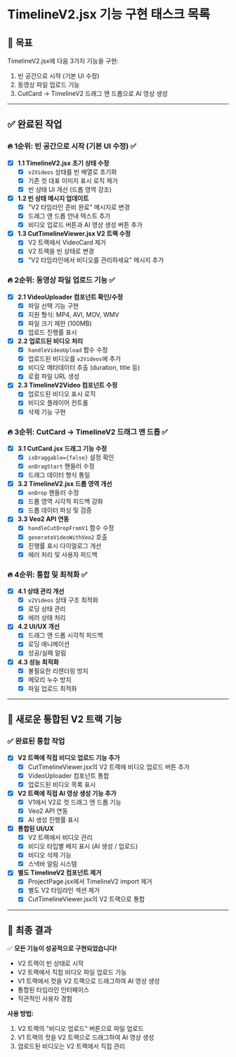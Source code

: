 # TimelineV2.jsx 기능 구현 태스크 목록

## 🎯 목표
TimelineV2.jsx에 다음 3가지 기능을 구현:
1. 빈 공간으로 시작 (기본 UI 수정)
2. 동영상 파일 업로드 기능
3. CutCard → TimelineV2 드래그 앤 드롭으로 AI 영상 생성

---

## ✅ 완료된 작업

### 🔥 1순위: 빈 공간으로 시작 (기본 UI 수정) ✅

- [x] **1.1 TimelineV2.jsx 초기 상태 수정**
  - [x] `v2Videos` 상태를 빈 배열로 초기화
  - [x] 기존 컷 대표 이미지 표시 로직 제거
  - [x] 빈 상태 UI 개선 (드롭 영역 강조)

- [x] **1.2 빈 상태 메시지 업데이트**
  - [x] "V2 타임라인 준비 완료" 메시지로 변경
  - [x] 드래그 앤 드롭 안내 텍스트 추가
  - [x] 비디오 업로드 버튼과 AI 영상 생성 버튼 추가

- [x] **1.3 CutTimelineViewer.jsx V2 트랙 수정**
  - [x] V2 트랙에서 VideoCard 제거
  - [x] V2 트랙을 빈 상태로 변경
  - [x] "V2 타임라인에서 비디오를 관리하세요" 메시지 추가

### 🔥 2순위: 동영상 파일 업로드 기능 ✅

- [x] **2.1 VideoUploader 컴포넌트 확인/수정**
  - [x] 파일 선택 기능 구현
  - [x] 지원 형식: MP4, AVI, MOV, WMV
  - [x] 파일 크기 제한 (100MB)
  - [x] 업로드 진행률 표시

- [x] **2.2 업로드된 비디오 처리**
  - [x] `handleVideoUpload` 함수 수정
  - [x] 업로드된 비디오를 `v2Videos`에 추가
  - [x] 비디오 메타데이터 추출 (duration, title 등)
  - [x] 로컬 파일 URL 생성

- [x] **2.3 TimelineV2Video 컴포넌트 수정**
  - [x] 업로드된 비디오 표시 로직
  - [x] 비디오 플레이어 컨트롤
  - [x] 삭제 기능 구현

### 🔥 3순위: CutCard → TimelineV2 드래그 앤 드롭 ✅

- [x] **3.1 CutCard.jsx 드래그 기능 수정**
  - [x] `isDraggable={false}` 설정 확인
  - [x] `onDragStart` 핸들러 수정
  - [x] 드래그 데이터 형식 통일

- [x] **3.2 TimelineV2.jsx 드롭 영역 개선**
  - [x] `onDrop` 핸들러 수정
  - [x] 드롭 영역 시각적 피드백 강화
  - [x] 드롭 데이터 파싱 및 검증

- [x] **3.3 Veo2 API 연동**
  - [x] `handleCutDropFromV1` 함수 수정
  - [x] `generateVideoWithVeo2` 호출
  - [x] 진행률 표시 다이얼로그 개선
  - [x] 에러 처리 및 사용자 피드백

### 🔥 4순위: 통합 및 최적화 ✅

- [x] **4.1 상태 관리 개선**
  - [x] `v2Videos` 상태 구조 최적화
  - [x] 로딩 상태 관리
  - [x] 에러 상태 처리

- [x] **4.2 UI/UX 개선**
  - [x] 드래그 앤 드롭 시각적 피드백
  - [x] 로딩 애니메이션
  - [x] 성공/실패 알림

- [x] **4.3 성능 최적화**
  - [x] 불필요한 리렌더링 방지
  - [x] 메모리 누수 방지
  - [x] 파일 업로드 최적화

---

## 🎉 새로운 통합된 V2 트랙 기능

### ✅ 완료된 통합 작업

- [x] **V2 트랙에 직접 비디오 업로드 기능 추가**
  - [x] CutTimelineViewer.jsx의 V2 트랙에 비디오 업로드 버튼 추가
  - [x] VideoUploader 컴포넌트 통합
  - [x] 업로드된 비디오 목록 표시

- [x] **V2 트랙에 직접 AI 영상 생성 기능 추가**
  - [x] V1에서 V2로 컷 드래그 앤 드롭 기능
  - [x] Veo2 API 연동
  - [x] AI 생성 진행률 표시

- [x] **통합된 UI/UX**
  - [x] V2 트랙에서 비디오 관리
  - [x] 비디오 타입별 배지 표시 (AI 생성 / 업로드)
  - [x] 비디오 삭제 기능
  - [x] 스낵바 알림 시스템

- [x] **별도 TimelineV2 컴포넌트 제거**
  - [x] ProjectPage.jsx에서 TimelineV2 import 제거
  - [x] 별도 V2 타임라인 섹션 제거
  - [x] CutTimelineViewer.jsx의 V2 트랙으로 통합

---

## 🚀 최종 결과

✅ **모든 기능이 성공적으로 구현되었습니다!**

- V2 트랙이 빈 상태로 시작
- V2 트랙에서 직접 비디오 파일 업로드 가능
- V1 트랙에서 컷을 V2 트랙으로 드래그하여 AI 영상 생성
- 통합된 타임라인 인터페이스
- 직관적인 사용자 경험

**사용 방법:**
1. V2 트랙의 "비디오 업로드" 버튼으로 파일 업로드
2. V1 트랙의 컷을 V2 트랙으로 드래그하여 AI 영상 생성
3. 업로드된 비디오는 V2 트랙에서 직접 관리 